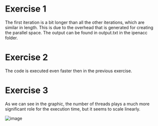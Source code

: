 # Exercise 1
The first iteration is a bit longer than all the other iterations, which are similar in length. This is due to the overhead that is generated for creating the parallel space.
The output can be found in output.txt in the ipenacc folder.
# Exercise 2
The code is executed even faster then in the previous exercise.

# Exercise 3
As we can see in the graphic, the number of threads plays a much more significant role for the execution time, but it seems to scale linearly.

![image](https://github.com/user-attachments/assets/60c49a3f-42ab-497c-a8e5-33935fb282ac)

